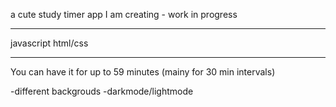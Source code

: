 
a cute study timer app I am creating - work in progress

----------------------------------------
javascript
html/css

----------------------------------------
You can have it for up to 59 minutes (mainy for 30 min intervals)

-different backgrouds
-darkmode/lightmode

